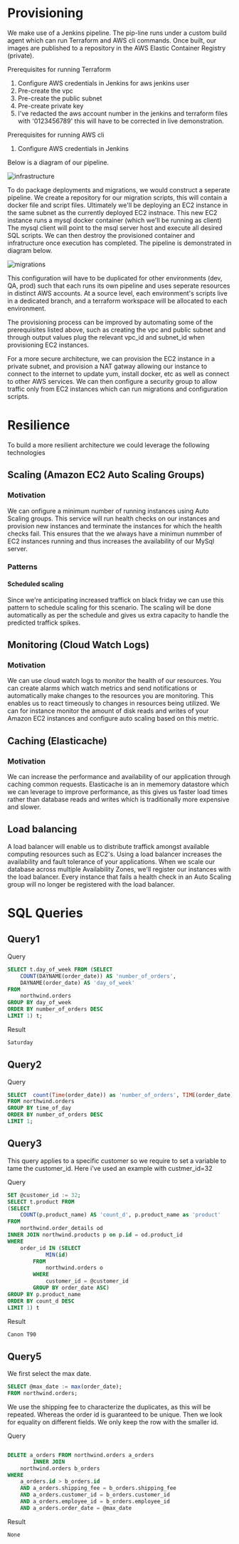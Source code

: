 
# Provisioning

We make use of a Jenkins pipeline. The pip-line runs under a custom build agent which can run Terraform and AWS cli commands. Once built, our images are published to a repository in the AWS Elastic Container Registry (private).

Prerequisites for running Terraform

1. Configure AWS credentials in Jenkins for aws jenkins user
2. Pre-create the vpc
3. Pre-create the public subnet
4. Pre-create private key
5. I've redacted the aws account number in the jenkins and terraform files with '0123456789' this will have to be corrected in live demonstration.

Prerequisites for running AWS cli

1. Configure AWS credentials in Jenkins

Below is a diagram of our pipeline.

![infrastructure](diagrams/infrastructure.jpg)

To do package deployments and migrations, we would construct a seperate pipeline. We  create a repository for our migration scripts, this will contain a docker file and script files.
Ultimately we'll be deploying an EC2 instance in the same subnet as the currently deployed EC2 instnace. This new EC2 instance runs a mysql docker container (which we'll be running as client) The mysql client will point to the  msql server host and  execute all desired SQL scripts. We can then destroy the provisioned container and infratructure once execution has completed. The pipeline is demonstrated in diagram below.

![migrations](diagrams/migrations_pipeline.jpg)

 This configuration will have to be duplicated for other environments (dev, QA, prod) such that each runs its own pipeline and uses seperate resources in distinct AWS accounts. At a source level, each environment's scripts live in a dedicated branch, and a terraform workspace will be allocated to each environment.

The provisioning process can be improved by automating some of the prerequisites listed above, such as creating the vpc and public subnet and through output values plug the relevant vpc_id
and subnet_id when provisioning EC2 instances.

For a more secure architecture, we can provision the EC2 instance in a private subnet, and provision a NAT gatway allowing our instance to connect to the internet to update yum,
install docker, etc as well as connect to other AWS services. We can then configure a security group to allow traffic only from  EC2 instances which can run migrations and configuration scripts.

# Resilience

To build a more resilient architecture we could leverage the following technologies

## Scaling (Amazon EC2 Auto Scaling Groups)

### Motivation

We can onfigure a minimum number of running instances using Auto Scaling groups. This service will run health checks on our instances and provision new instances and terminate the instances for which the health checks fail. This ensures that the we always have a minimun nummber of EC2 instances running and thus increases the availability of our MySql server.

### Patterns

#### Scheduled scaling

Since we're anticipating increased traffick on black friday we can use this pattern to schedule scaling for this scenario. The scaling will be done automatically as per the schedule and gives us extra capacity to handle the predicted traffick spikes.

## Monitoring (Cloud Watch Logs)

### Motivation

We can use cloud watch logs to monitor the health of our resources. You can create alarms which watch metrics and send notifications or automatically make changes to the resources you are monitoring. This enables us to react timeously to changes in resources being utilized. 
We can for instance monitor the amount of disk reads and writes of your Amazon EC2 instances and configure auto scaling based on this metric.

## Caching (Elasticache)

### Motivation

We can increase the performance and availability of our application through caching common requests. Elasticache is an in mememory datastore which we can leverage to improve performance, as this gives us faster load times rather than database reads and writes which is traditionally more expensive and slower.

## Load balancing

A load balancer will enable us to distribute traffick amongst available computing resources such as EC2's. Using a load balancer increases the availability and fault tolerance of your applications. When we scale our database across multiple Availability Zones, we'll register our instances with the load balancer. Every instance that fails a health check in an Auto Scaling group will no longer be registered with the load balancer.

# SQL Queries

## Query1

Query

``` SQL
SELECT t.day_of_week FROM (SELECT 
    COUNT(DAYNAME(order_date)) AS 'number_of_orders',
    DAYNAME(order_date) AS 'day_of_week'
FROM
    northwind.orders
GROUP BY day_of_week
ORDER BY number_of_orders DESC
LIMIT 1) t;
```

Result

``` md
Saturday
```

## Query2

Query

``` SQL
SELECT  count(Time(order_date)) as 'number_of_orders', TIME(order_date) as 'time_of_day'
FROM northwind.orders
GROUP BY time_of_day
ORDER BY number_of_orders DESC
LIMIT 1;
```

## Query3

This query applies to a specific customer so we require to set a variable to tame the customer_id. Here i've used an example with 
custmer_id=32  

Query

``` SQL
SET @customer_id := 32;
SELECT t.product FROM
(SELECT 
    COUNT(p.product_name) AS 'count_d', p.product_name as 'product'
FROM
    northwind.order_details od 
INNER JOIN northwind.products p on p.id = od.product_id
WHERE
    order_id IN (SELECT 
            MIN(id)
        FROM
            northwind.orders o
        WHERE
            customer_id = @customer_id
        GROUP BY order_date ASC)
GROUP BY p.product_name
ORDER BY count_d DESC
LIMIT 1) t
```

Result

``` md
Canon T90
```


## Query5

We first select the max date.

``` SQL
SELECT @max_date := max(order_date);
FROM northwind.orders;
```

We use the shipping fee to characterize the duplicates, as this will be repeated. Whereas the order id is guaranteed to be unique. Then we look for equality on different fields. We only keep the row with the smaller id.

Query

``` SQL

DELETE a_orders FROM northwind.orders a_orders
        INNER JOIN
    northwind.orders b_orders 
WHERE
    a_orders.id > b_orders.id
    AND a_orders.shipping_fee = b_orders.shipping_fee
    AND a_orders.customer_id = b_orders.customer_id
    AND a_orders.employee_id = b_orders.employee_id
    AND a_orders.order_date = @max_date

```

Result

``` md
None
```
